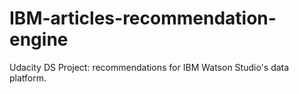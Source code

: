 # IBM-articles-recommendation-engine
Udacity DS Project: recommendations for IBM Watson Studio's data platform.
